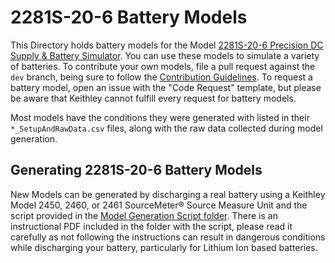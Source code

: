 # 2281S-20-6 Battery Models

This Directory holds battery models for the Model [2281S-20-6 Precision DC Supply & Battery Simulator](https://www.tek.com/tektronix-and-keithley-dc-power-supplies/2281s).  You can use these models to simulate a variety of batteries. To contribute your own models, file a pull request against the `dev` branch, being sure to follow the [Contribution Guidelines](../../../README.md#contributing).  To request a battery model, open an issue with the "Code Request" template, but please be aware that Keithley cannot fulfill every request for battery models.

Most models have the conditions they were generated with listed in their `*_SetupAndRawData.csv` files, along with the raw data collected during model generation.

## Generating 2281S-20-6 Battery Models

New Models can be generated by discharging a real battery using a Keithley Model 2450, 2460, or 2461 SourceMeter&reg; Source Measure Unit and the script provided in the [Model Generation Script folder](./Model_Generation_Script).  There is an instructional PDF included in the folder with the script, please read it carefully as not following the instructions can result in dangerous conditions while discharging your battery, particularly for Lithium Ion based batteries.